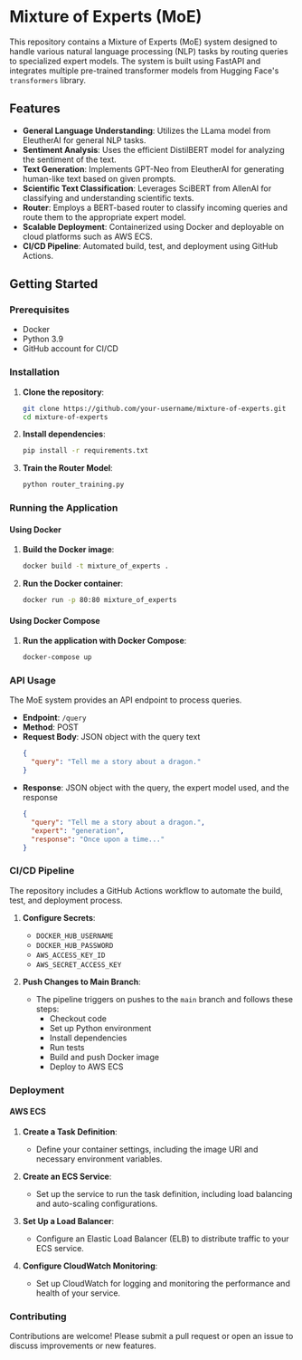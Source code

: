 # Mixture of Experts (MoE)

This repository contains a Mixture of Experts (MoE) system designed to handle various natural language processing (NLP) tasks by routing queries to specialized expert models. The system is built using FastAPI and integrates multiple pre-trained transformer models from Hugging Face's `transformers` library.

## Features

- **General Language Understanding**: Utilizes the LLama model from EleutherAI for general NLP tasks.
- **Sentiment Analysis**: Uses the efficient DistilBERT model for analyzing the sentiment of the text.
- **Text Generation**: Implements GPT-Neo from EleutherAI for generating human-like text based on given prompts.
- **Scientific Text Classification**: Leverages SciBERT from AllenAI for classifying and understanding scientific texts.
- **Router**: Employs a BERT-based router to classify incoming queries and route them to the appropriate expert model.
- **Scalable Deployment**: Containerized using Docker and deployable on cloud platforms such as AWS ECS.
- **CI/CD Pipeline**: Automated build, test, and deployment using GitHub Actions.

## Getting Started

### Prerequisites

- Docker
- Python 3.9
- GitHub account for CI/CD

### Installation

1. **Clone the repository**:
    ```bash
    git clone https://github.com/your-username/mixture-of-experts.git
    cd mixture-of-experts
    ```

2. **Install dependencies**:
    ```bash
    pip install -r requirements.txt
    ```

3. **Train the Router Model**:
    ```bash
    python router_training.py
    ```

### Running the Application

#### Using Docker

1. **Build the Docker image**:
    ```bash
    docker build -t mixture_of_experts .
    ```

2. **Run the Docker container**:
    ```bash
    docker run -p 80:80 mixture_of_experts
    ```

#### Using Docker Compose

1. **Run the application with Docker Compose**:
    ```bash
    docker-compose up
    ```

### API Usage

The MoE system provides an API endpoint to process queries.

- **Endpoint**: `/query`
- **Method**: POST
- **Request Body**: JSON object with the query text
    ```json
    {
      "query": "Tell me a story about a dragon."
    }
    ```
- **Response**: JSON object with the query, the expert model used, and the response
    ```json
    {
      "query": "Tell me a story about a dragon.",
      "expert": "generation",
      "response": "Once upon a time..."
    }
    ```

### CI/CD Pipeline

The repository includes a GitHub Actions workflow to automate the build, test, and deployment process.

1. **Configure Secrets**:
    - `DOCKER_HUB_USERNAME`
    - `DOCKER_HUB_PASSWORD`
    - `AWS_ACCESS_KEY_ID`
    - `AWS_SECRET_ACCESS_KEY`

2. **Push Changes to Main Branch**:
    - The pipeline triggers on pushes to the `main` branch and follows these steps:
        - Checkout code
        - Set up Python environment
        - Install dependencies
        - Run tests
        - Build and push Docker image
        - Deploy to AWS ECS

### Deployment

#### AWS ECS

1. **Create a Task Definition**:
    - Define your container settings, including the image URI and necessary environment variables.

2. **Create an ECS Service**:
    - Set up the service to run the task definition, including load balancing and auto-scaling configurations.

3. **Set Up a Load Balancer**:
    - Configure an Elastic Load Balancer (ELB) to distribute traffic to your ECS service.

4. **Configure CloudWatch Monitoring**:
    - Set up CloudWatch for logging and monitoring the performance and health of your service.

### Contributing

Contributions are welcome! Please submit a pull request or open an issue to discuss improvements or new features.
